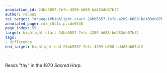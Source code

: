 ```yaml
---
annotation_id: 24bb5857-7efc-4209-b688-bd483db07bf2
author: rdunn5
tei_target: "#range(#highlight-start-24bb5857-7efc-4209-b688-bd483db07bf2, #highlight-end-24bb5857-7efc-4209-b688-bd483db07bf2)"
annotated_page: rdx_r8t1x.p.idm9536
page_index: 55
target: highlight-start-24bb5857-7efc-4209-b688-bd483db07bf2
tags:
- difference
end_target: highlight-end-24bb5857-7efc-4209-b688-bd483db07bf2

---
```

Reads "thy" in the 1870 *Sacred Harp*.